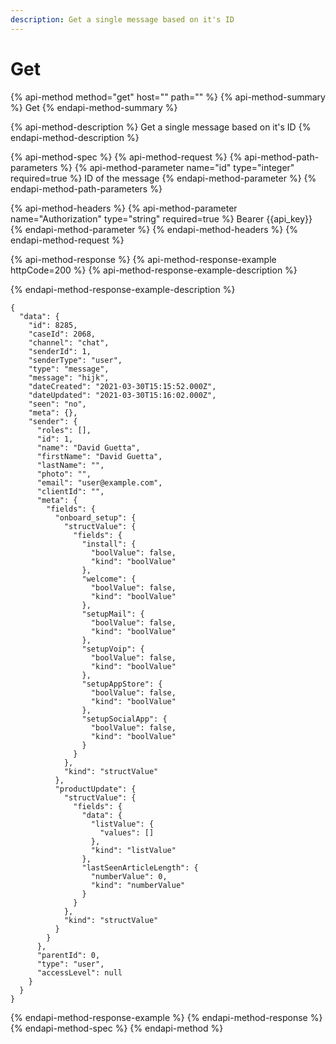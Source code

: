 ```yaml
---
description: Get a single message based on it's ID
---
```


# Get

{% api-method method="get" host="" path="" %}
{% api-method-summary %}
Get
{% endapi-method-summary %}

{% api-method-description %}
Get a single message based on it's ID
{% endapi-method-description %}

{% api-method-spec %}
{% api-method-request %}
{% api-method-path-parameters %}
{% api-method-parameter name="id" type="integer" required=true %}
ID of the message 
{% endapi-method-parameter %}
{% endapi-method-path-parameters %}

{% api-method-headers %}
{% api-method-parameter name="Authorization" type="string" required=true %}
Bearer {{api\_key}}
{% endapi-method-parameter %}
{% endapi-method-headers %}
{% endapi-method-request %}

{% api-method-response %}
{% api-method-response-example httpCode=200 %}
{% api-method-response-example-description %}

{% endapi-method-response-example-description %}

```
{
  "data": {
    "id": 8285,
    "caseId": 2068,
    "channel": "chat",
    "senderId": 1,
    "senderType": "user",
    "type": "message",
    "message": "hijk",
    "dateCreated": "2021-03-30T15:15:52.000Z",
    "dateUpdated": "2021-03-30T15:16:02.000Z",
    "seen": "no",
    "meta": {},
    "sender": {
      "roles": [],
      "id": 1,
      "name": "David Guetta",
      "firstName": "David Guetta",
      "lastName": "",
      "photo": "",
      "email": "user@example.com",
      "clientId": "",
      "meta": {
        "fields": {
          "onboard_setup": {
            "structValue": {
              "fields": {
                "install": {
                  "boolValue": false,
                  "kind": "boolValue"
                },
                "welcome": {
                  "boolValue": false,
                  "kind": "boolValue"
                },
                "setupMail": {
                  "boolValue": false,
                  "kind": "boolValue"
                },
                "setupVoip": {
                  "boolValue": false,
                  "kind": "boolValue"
                },
                "setupAppStore": {
                  "boolValue": false,
                  "kind": "boolValue"
                },
                "setupSocialApp": {
                  "boolValue": false,
                  "kind": "boolValue"
                }
              }
            },
            "kind": "structValue"
          },
          "productUpdate": {
            "structValue": {
              "fields": {
                "data": {
                  "listValue": {
                    "values": []
                  },
                  "kind": "listValue"
                },
                "lastSeenArticleLength": {
                  "numberValue": 0,
                  "kind": "numberValue"
                }
              }
            },
            "kind": "structValue"
          }
        }
      },
      "parentId": 0,
      "type": "user",
      "accessLevel": null
    }
  }
}
```
{% endapi-method-response-example %}
{% endapi-method-response %}
{% endapi-method-spec %}
{% endapi-method %}

